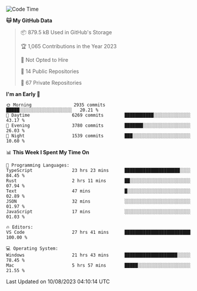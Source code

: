 <!--START_SECTION:waka-->
![Code Time](http://img.shields.io/badge/Code%20Time-4%2C434%20hrs%2056%20mins-blue)

**🐱 My GitHub Data** 

> 📦 879.5 kB Used in GitHub's Storage 
 > 
> 🏆 1,065 Contributions in the Year 2023
 > 
> 🚫 Not Opted to Hire
 > 
> 📜 14 Public Repositories 
 > 
> 🔑 67 Private Repositories 
 > 
**I'm an Early 🐤** 

```text
🌞 Morning                2935 commits        █████░░░░░░░░░░░░░░░░░░░░   20.21 % 
🌆 Daytime                6269 commits        ███████████░░░░░░░░░░░░░░   43.17 % 
🌃 Evening                3780 commits        ███████░░░░░░░░░░░░░░░░░░   26.03 % 
🌙 Night                  1539 commits        ███░░░░░░░░░░░░░░░░░░░░░░   10.60 % 
```


📊 **This Week I Spent My Time On** 

```text
💬 Programming Languages: 
TypeScript               23 hrs 23 mins      █████████████████████░░░░   84.45 % 
Rust                     2 hrs 11 mins       ██░░░░░░░░░░░░░░░░░░░░░░░   07.94 % 
Text                     47 mins             █░░░░░░░░░░░░░░░░░░░░░░░░   02.89 % 
JSON                     32 mins             ░░░░░░░░░░░░░░░░░░░░░░░░░   01.97 % 
JavaScript               17 mins             ░░░░░░░░░░░░░░░░░░░░░░░░░   01.03 % 

🔥 Editors: 
VS Code                  27 hrs 41 mins      █████████████████████████   100.00 % 

💻 Operating System: 
Windows                  21 hrs 43 mins      ████████████████████░░░░░   78.45 % 
Mac                      5 hrs 57 mins       █████░░░░░░░░░░░░░░░░░░░░   21.55 % 
```


 Last Updated on 10/08/2023 04:10:14 UTC
<!--END_SECTION:waka-->

